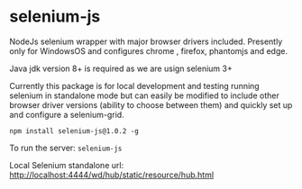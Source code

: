 # selenium-js
NodeJs selenium wrapper with major browser drivers included. Presently only for WindowsOS and configures chrome , firefox, phantomjs and edge. 

Java jdk version 8+ is required as we are usign selenium 3+

Currently this package is for local development and testing running selenium in standalone mode but can easily be modified to include other browser driver versions (ability to choose between them) and quickly set up and configure a selenium-grid. 

`npm install selenium-js@1.0.2 -g`

To run the server:
`selenium-js`

Local Selenium standalone url:
<http://localhost:4444/wd/hub/static/resource/hub.html>

